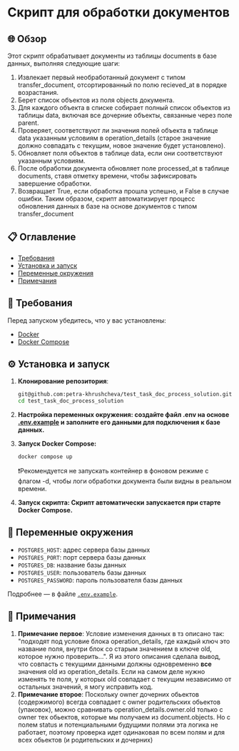 # Скрипт для обработки документов
## 🌐 Обзор
Этот скрипт обрабатывает документы из таблицы documents в базе данных, выполняя следующие шаги:

1. Извлекает первый необработанный документ с типом transfer_document, отсортированный по полю recieved_at в порядке возрастания.
2. Берет список объектов из поля objects документа.
3. Для каждого объекта в списке собирает полный список объектов из таблицы data, включая все дочерние объекты, связанные через поле parent.
4. Проверяет, соответствуют ли значения полей объекта в таблице data указанным условиям в operation_details (старое значение должно совпадать с текущим, новое значение будет установлено).
5. Обновляет поля объектов в таблице data, если они соответствуют указанным условиям.
6. После обработки документа обновляет поле processed_at в таблице documents, ставя отметку времени, чтобы зафиксировать завершение обработки.
7. Возвращает True, если обработка прошла успешно, и False в случае ошибки.
Таким образом, скрипт автоматизирует процесс обновления данных в базе на основе документов с типом transfer_document

## 📋 Оглавление
- [Требования](#️-требования)
- [Установка и запуск](#️-установка-и-запуск)
- [Переменные окружения](#-переменные-окружения)
- [Примечания](#-примечания)


## 📌 Требования

Перед запуском убедитесь, что у вас установлены:

- [Docker](https://www.docker.com/get-started)
- [Docker Compose](https://docs.docker.com/compose/install/)

## ⚙️ Установка и запуск

1. **Клонирование репозитория**:
   ```bash
   git@github.com:petra-khrushcheva/test_task_doc_process_solution.git
   cd test_task_doc_process_solution
   ```

2. **Настройка переменных окружения: создайте файл .env на основе [.env.example](./.env.example) и заполните его  данными для подключения к базе данных.**

3. **Запуск Docker Compose:**

   ```bash
   docker compose up
   ```

   ❗️Рекомендуется не запускать контейнер в фоновом режиме с флагом -d, чтобы логи обработки документа были видны в реальном времени.

4. **Запуск скрипта: Скрипт автоматически запускается при старте Docker Compose.**

## 🔑 Переменные окружения

- `POSTGRES_HOST`: адрес сервера базы данных
- `POSTGRES_PORT`: порт сервера базы данных
- `POSTGRES_DB`: название базы данных
- `POSTGRES_USER`: пользователь базы данных
- `POSTGRES_PASSWORD`: пароль пользователя базы данных


Подробнее — в файле [`.env.example`](./.env.example).

## 🤔 Примечания

1. **Примечание первое**: Условие изменения данных в тз описано так: "подходят под условие блока operation_details, где каждый ключ это название поля, внутри блок со старым значением в ключе old, которое нужно проверить...". Я из этого описания сделала вывод, что совпасть с текущими данными должны одновременно **все** значения old из operation_details. Если на самом деле нужно изменять те поля, у которых old совпадает с текущим независимо от остальных значений, я могу исправить код.
2. **Примечание второе**: Поскольку owner дочерних обьектов (содержимого) всегда совпадает с owner родительских обьектов (упаковок), можно сравнивать operation_details.owner.old только с owner тех обьектов, которые мы получаем из document.objects. Но с полем status и потенциальными будущими полями эта логика не работает, поэтому проверка идет одинаковая по всем полям и для всех обьектов (и родительских и дочерних)
